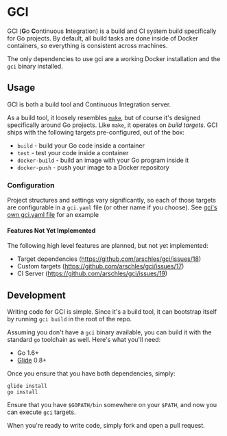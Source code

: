 # GCI

GCI (**G**o **C**ontinuous **I**ntegration) is a build and CI system build specifically for Go projects. By default, all build tasks are done inside of Docker containers, so everything is consistent across machines.

The only dependencies to use gci are a working Docker installation and the `gci` binary installed.

## Usage

GCI is both a build tool and Continuous Integration server.

As a build tool, it loosely resembles [`make`](https://www.gnu.org/software/make/), but of course it's designed specifically around Go projects. Like `make`, it operates on _build targets_. GCI ships with the following targets pre-configured, out of the box:

- `build` - build your Go code inside a container
- `test` - test your code inside a container
- `docker-build` - build an image with your Go program inside it
- `docker-push` - push your image to a Docker repository

### Configuration

Project structures and settings vary significantly, so each of those targets are configurable in a `gci.yaml` file (or other name if you choose). See [gci's own gci.yaml file](https://github.com/arschles/gci/blob/master/gci.yaml) for an example

#### Features Not Yet Implemented

The following high level features are planned, but not yet implemented:

- Target dependencies (https://github.com/arschles/gci/issues/18)
- Custom targets (https://github.com/arschles/gci/issues/17)
- CI Server (https://github.com/arschles/gci/issues/19)

## Development

Writing code for GCI is simple. Since it's a build tool, it can bootstrap itself by running `gci build` in the root of the repo.

Assuming you don't have a `gci` binary available, you can build it with the standard `go` toolchain as well. Here's what you'll need:

- Go 1.6+
- [Glide](https://github.com/Masterminds/glide) 0.8+

Once you ensure that you have both dependencies, simply:

```console
glide install
go install
```

Ensure that you have `$GOPATH/bin` somewhere on your `$PATH`, and now you can execute `gci` targets.

When you're ready to write code, simply fork and open a pull request.
